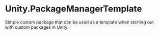 # Unity.PackageManagerTemplate
Simple custom package that can be used as a template when starting out with custom packages in Unity.
